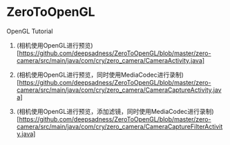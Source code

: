 # ZeroToOpenGL
OpenGL Tutorial

1. (相机使用OpenGL进行预览)[https://github.com/deepsadness/ZeroToOpenGL/blob/master/zero-camera/src/main/java/com/cry/zero_camera/CameraActivity.java]

2. (相机使用OpenGL进行预览，同时使用MediaCodec进行录制)[https://github.com/deepsadness/ZeroToOpenGL/blob/master/zero-camera/src/main/java/com/cry/zero_camera/CameraCaptureActivity.java]

3. (相机使用OpenGL进行预览，添加滤镜，同时使用MediaCodec进行录制)[https://github.com/deepsadness/ZeroToOpenGL/blob/master/zero-camera/src/main/java/com/cry/zero_camera/CameraCaptureFilterActivity.java]
